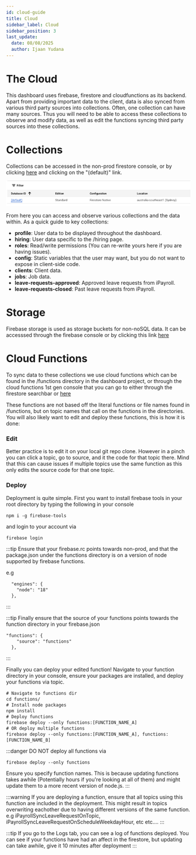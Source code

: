 ```yaml
---
id: cloud-guide
title: Cloud
sidebar_label: Cloud
sidebar_position: 3
last_update:
  date: 08/08/2025
  author: Ijaan Yudana
---
```

# The Cloud

This dashboard uses firebase, firestore and cloudfunctions as its backend. Apart from providing
important data to the client, data is also synced from various third party sources into collections. 
Often, one collection can have many sources. Thus you will need to be able to access these collections 
to observe and modify data, as well as edit the functions syncing third party sources into
these collections.

# Collections

Collections can be accessed in the non-prod firestore console, or by clicking [here](https://console.cloud.google.com/firestore/databases/)
and clicking on the "(default)" link.

![table_image](../../static/img/firestore-table.png)

From here you can access and observe various collections and the data within. As a quick guide to key collections:

 - **profile**: User data to be displayed throughout the dashboard.
 - **hiring**: User data specific to the /hiring page.
 - **roles**: Read/write permissions (You can re-write yours here if you are having issues).
 - **config**: Static variables that the user may want, but you do not want to expose in client-side code.
 - **clients**: Client data.
 - **jobs**: Job data.
 - **leave-requests-approved**: Approved leave requests from iPayroll.
 - **leave-requests-closed**: Past leave requests from iPayroll.

# Storage

Firebase storage is used as storage buckets for non-noSQL data. It can be accesssed through the firebase 
console or by clicking this link [here](https://console.firebase.google.com/project/mwnz-dashboard-nonprod/storage/)

# Cloud Functions

To sync data to these collections we use cloud functions which can be found in the /functions directory in the
dashboard project, or through the cloud functions 1st gen console that you can go to either through the firestore
searchbar or [here](https://console.cloud.google.com/functions)

These functions are not based off the literal functions or file names found in /functions, but on topic names that call
on the functions in the directories. You will also likely want to edit and deploy these functions, this is how it is done:

### Edit

Better practice is to edit it on your local git repo clone. However in a pinch you can click a topic, go to source,
and it the code for that topic there. Mind that this can cause issues if multiple topics use the same function as this
only edits the source code for that one topic.

### Deploy

Deployment is quite simple. First you want to install firebase tools in your root directory by typing the following
in your console

```console
npm i -g firebase-tools
```

and login to your account via 

```
firebase login
```

:::tip
Ensure that your firebase.rc points towards non-prod, and that the package.json under the functions directory is on a version
of node supported by firebase functions.

e.g 

```
  "engines": {
    "node": "18"
  },
```
:::

:::tip
Finally ensure that the source of your functions points towards the function directory in your firebase.json

```
"functions": {
    "source": "functions"
  },
```
:::

Finally you can deploy your edited function! Navigate to your function directory in your console, ensure your
packages are installed, and deploy your functions via topic. 

```console
# Navigate to functions dir
cd functions/
# Install node packages
npm install
# Deploy functions
firebase deploy --only functions:[FUNCTION_NAME_A]
# OR deploy multiple functions
firebase deploy --only functions:[FUNCTION_NAME_A], functions:[FUNCTION_NAME_B]
```

:::danger
DO NOT deploy all functions via
```console
firebase deploy --only functions
```
Ensure you specify function names. This is because updating functions takes awhile (Potentially hours if you're 
looking at all of them) and might update them to a more recent version of node.js. 
:::

:::warning
If you are deploying a function, ensure that all topics using this function are included in the deployment. This might
result in topics overwriting eachother due to having different versions of the same function. 
e.g iPayrollSyncLeaveRequestOnTopic, iPayrollSyncLeaveRequestOnScheduleWeekdayHour, etc etc....
:::

:::tip
If you go to the Logs tab, you can see a log of functions deployed. You can see if your functions have had
an affect in the firestore, but updating can take awhile, give it 10 minutes after deployment
:::



 